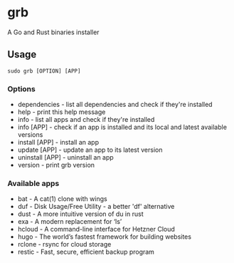 # grb
A Go and Rust binaries installer

## Usage
```
sudo grb [OPTION] [APP]
```

### Options
 - dependencies - list all dependencies and check if they're installed
 - help - print this help message
 - info - list all apps and check if they're installed
 - info [APP] - check if an app is installed and its local and latest available versions
 - install [APP] - install an app
 - update [APP] - update an app to its latest version
 - uninstall [APP] - uninstall an app
 - version - print grb version

### Available apps
 - bat - A cat(1) clone with wings
 - duf - Disk Usage/Free Utility - a better 'df' alternative
 - dust - A more intuitive version of du in rust
 - exa - A modern replacement for ‘ls’
 - hcloud - A command-line interface for Hetzner Cloud
 - hugo - The world’s fastest framework for building websites
 - rclone - rsync for cloud storage
 - restic - Fast, secure, efficient backup program